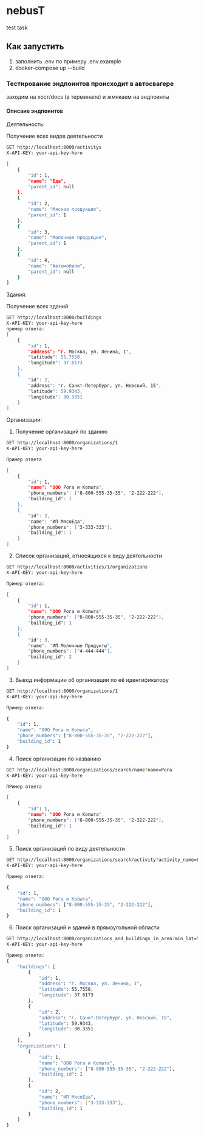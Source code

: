 # nebusT
test task 


## Как запустить

1) заполнить .env по примеру .env.example
2) docker-compose up --build


### Тестирование эндпоинтов происходит в автосвагере

заходим на хост/docs (в терминале) и жмякаем на эндпоинты


#### Описаие эндпоинтов

Деятельность:

Получение всех видов деятельности
```bash
GET http://localhost:8000/activitys
X-API-KEY: your-api-key-here

[
    {
        "id": 1,
        "name": "Еда",
        "parent_id": null
    },
    {
        "id": 2,
        "name": "Мясная продукция",
        "parent_id": 1
    },
    {
        "id": 3,
        "name": "Молочная продукция",
        "parent_id": 1
    },
    {
        "id": 4,
        "name": "Автомобили",
        "parent_id": null
    }
]
```

Здания:

Получение всех зданий

```bash
GET http://localhost:8000/buildings
X-API-KEY: your-api-key-here
пример ответа:
[
    {
        "id": 1,
        "address": "г. Москва, ул. Ленина, 1",
        "latitude": 55.7558,
        "longitude": 37.6173
    },
    {
        "id": 2,
        "address": "г. Санкт-Петербург, ул. Невский, 15",
        "latitude": 59.9343,
        "longitude": 30.3351
    }
]
```

Организации:

1. Получение организаций по зданию

```bash
GET http://localhost:8000/organizations/1
X-API-KEY: your-api-key-here

Пример ответа

[
    {
        "id": 1,
        "name": "ООО Рога и Копыта",
        "phone_numbers": ["8-800-555-35-35", "2-222-222"],
        "building_id": 1
    },
    {
        "id": 2,
        "name": "ИП МясоЕда",
        "phone_numbers": ["3-333-333"],
        "building_id": 1
    }
]
```

2. Список организаций, относящихся к виду деятельности

```bash
GET http://localhost:8000/activities/1/organizations
X-API-KEY: your-api-key-here

Пример ответа:

[
    {
        "id": 1,
        "name": "ООО Рога и Копыта",
        "phone_numbers": ["8-800-555-35-35", "2-222-222"],
        "building_id": 1
    },
    {
        "id": 3,
        "name": "ИП Молочные Продукты",
        "phone_numbers": ["4-444-444"],
        "building_id": 2
    }
]

```

3. Вывод информации об организации по её идентификатору

```bash
GET http://localhost:8000/organizations/1
X-API-KEY: your-api-key-here

Пример ответа:

{
    "id": 1,
    "name": "ООО Рога и Копыта",
    "phone_numbers": ["8-800-555-35-35", "2-222-222"],
    "building_id": 1
}
```

4. Поиск организации по названию

```bash
GET http://localhost:8000/organizations/search/name?name=Рога
X-API-KEY: your-api-key-here

ПРимер ответа

[
    {
        "id": 1,
        "name": "ООО Рога и Копыта",
        "phone_numbers": ["8-800-555-35-35", "2-222-222"],
        "building_id": 1
    }
]

```

5. Поиск организаций по виду деятельности
```bash
GET http://localhost:8000/organizations/search/activity?activity_name=Еда
X-API-KEY: your-api-key-here

Пример ответа:

{
    "id": 1,
    "name": "ООО Рога и Копыта",
    "phone_numbers": ["8-800-555-35-35", "2-222-222"],
    "building_id": 1
}

```

6. Поиск организаций и зданий в прямоугольной области
```bash
GET http://localhost:8000/organizations_and_buildings_in_area?min_lat=55.0&max_lat=56.0&min_lon=37.0&max_lon=38.0
X-API-KEY: your-api-key-here

Пример ответа:
{
    "buildings": [
        {
            "id": 1,
            "address": "г. Москва, ул. Ленина, 1",
            "latitude": 55.7558,
            "longitude": 37.6173
        },
        {
            "id": 2,
            "address": "г. Санкт-Петербург, ул. Невский, 15",
            "latitude": 59.9343,
            "longitude": 30.3351
        }
    ],
    "organizations": [
        {
            "id": 1,
            "name": "ООО Рога и Копыта",
            "phone_numbers": ["8-800-555-35-35", "2-222-222"],
            "building_id": 1
        },
        {
            "id": 2,
            "name": "ИП МясоЕда",
            "phone_numbers": ["3-333-333"],
            "building_id": 1
        }
    ]
}

```
